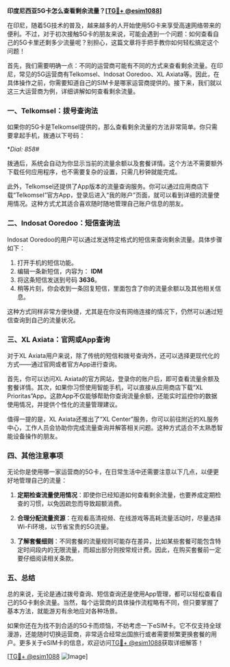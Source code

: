 **印度尼西亚5G卡怎么查看剩余流量？[[TG💪+ @esim1088](https://t.me/s/esim1088)]**

在印尼，随着5G技术的普及，越来越多的人开始使用5G卡来享受高速网络带来的便利。不过，对于初次接触5G卡的朋友来说，可能会遇到一个问题：如何查看自己的5G卡里还剩多少流量呢？别担心，这篇文章将手把手教你如何轻松搞定这个问题！

首先，我们需要明确一点：不同的运营商可能有不同的方式来查看剩余流量。在印尼，常见的5G运营商有Telkomsel、Indosat Ooredoo、XL Axiata等。因此，在具体操作之前，你需要知道自己的SIM卡是哪家运营商提供的。接下来，我们就以这三大运营商为例，详细讲解如何查看剩余流量。

### **一、Telkomsel：拨号查询法**

如果你的5G卡是Telkomsel提供的，那么查看剩余流量的方法非常简单。你只需要拿起手机，拨通以下号码：

**Dial: *858#**

拨通后，系统会自动为你显示当前的流量余额以及套餐详情。这个方法不需要额外下载任何应用程序，也不需要复杂的设置，只需几秒钟就能完成。

此外，Telkomsel还提供了App版本的流量查询服务。你可以通过应用商店下载“Telkomsel”官方App，登录后进入“我的账户”页面，就可以看到详细的流量使用情况。这种方式尤其适合喜欢随时随地管理自己账户信息的朋友。

### **二、Indosat Ooredoo：短信查询法**

Indosat Ooredoo的用户可以通过发送特定格式的短信来查询剩余流量。具体步骤如下：

1. 打开手机的短信功能。
2. 编辑一条新短信，内容为：
   **IDM**
3. 将这条短信发送到号码 **3636**。
4. 稍等片刻，你会收到一条回复短信，里面包含了你的流量余额以及其他相关信息。

这种方式同样非常方便快捷，尤其是在你没有网络连接的情况下，仍然可以通过短信查询到自己的流量状况。

### **三、XL Axiata：官网或App查询**

对于XL Axiata用户来说，除了传统的短信和拨号查询外，还可以选择更现代化的方式——通过官网或者官方App进行查询。

首先，你可以访问XL Axiata的官方网站，登录你的账户后，即可查看流量余额及套餐详情。其次，如果你习惯使用智能手机，可以直接从应用商店下载“XL Prioritas”App。这款App不仅能够帮助你查询流量余额，还能实时监控你的数据使用情况，并提供个性化的流量管理建议。

值得一提的是，XL Axiata还推出了“XL Center”服务，你可以前往附近的XL服务中心，工作人员会协助你完成流量查询并解答相关问题。这种方式适合不太熟悉智能设备操作的朋友。

### **四、其他注意事项**

无论你是使用哪一家运营商的5G卡，在日常生活中还需要注意以下几点，以便更好地管理自己的流量：

1. **定期检查流量使用情况**：即使你已经知道如何查看剩余流量，也要养成定期检查的习惯，以免因疏忽而导致超额消费。
   
2. **合理分配流量资源**：在观看高清视频、在线游戏等高耗流量活动时，尽量选择Wi-Fi环境，以节省宝贵的5G流量。

3. **了解套餐细则**：不同套餐的流量规则可能存在差异，比如某些套餐可能包含特定时间段内的无限流量，而超出部分则按常规计费。因此，在购买套餐前一定要仔细阅读相关条款。

### **五、总结**

总的来说，无论是通过拨号查询、短信查询还是使用App管理，都可以轻松查看自己的5G卡剩余流量。当然，每个运营商的具体操作流程略有不同，但只要掌握了基本方法，就能游刃有余地应对各种场景。

如果你还在为找不到合适的5G卡而烦恼，不妨考虑一下eSIM卡。它不仅支持全球漫游，还能随时切换运营商，非常适合经常出国旅行或者需要频繁更换套餐的用户。更多关于eSIM卡的信息，欢迎访问[TG💪+ @esim1088](https://t.me/s/esim1088)获取详细解答！

[[TG💪+ @esim1088](https://t.me/s/esim1088) ![Image](https://i.postimg.cc/4NQfJmqS/Snipaste-2025-05-13-00-14-12.png)]